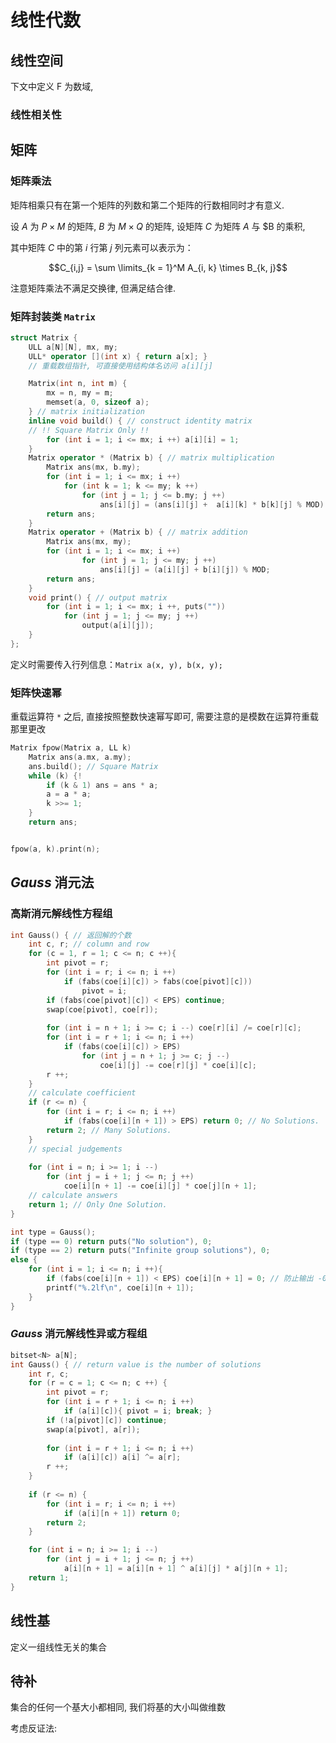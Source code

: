 # 线性代数

## 线性空间

下文中定义 $\text{F}$ 为数域, 

### 线性相关性



## 矩阵

### 矩阵乘法

矩阵相乘只有在第一个矩阵的列数和第二个矩阵的行数相同时才有意义. 

设 $A$ 为 $P \times M$ 的矩阵, $B$ 为 $M \times Q$ 的矩阵, 设矩阵 $C$ 为矩阵 $A$ 与 $B 的乘积, 

其中矩阵 $C$ 中的第 $i$ 行第 $j$ 列元素可以表示为：

$$C_{i,j} = \sum \limits_{k = 1}^M A_{i, k} \times B_{k, j}$$

注意矩阵乘法不满足交换律, 但满足结合律. 


### 矩阵封装类 `Matrix`

```cpp
struct Matrix {
	ULL a[N][N], mx, my;
	ULL* operator [](int x) { return a[x]; }
    // 重载数组指针, 可直接使用结构体名访问 a[i][j]

	Matrix(int n, int m) { 
		mx = n, my = m;
		memset(a, 0, sizeof a); 
	} // matrix initialization
	inline void build() { // construct identity matrix 
	// !! Square Matrix Only !!
		for (int i = 1; i <= mx; i ++) a[i][i] = 1;
	}
	Matrix operator * (Matrix b) { // matrix multiplication
		Matrix ans(mx, b.my);
		for (int i = 1; i <= mx; i ++)
			for (int k = 1; k <= my; k ++)
				for (int j = 1; j <= b.my; j ++)
					ans[i][j] = (ans[i][j] +  a[i][k] * b[k][j] % MOD) % MOD;
		return ans;
	}
	Matrix operator + (Matrix b) { // matrix addition 
		Matrix ans(mx, my);
		for (int i = 1; i <= mx; i ++)
				for (int j = 1; j <= my; j ++)
					ans[i][j] = (a[i][j] + b[i][j]) % MOD;
		return ans;
	}
	void print() { // output matrix 
		for (int i = 1; i <= mx; i ++, puts("")) 
			for (int j = 1; j <= my; j ++)
				output(a[i][j]);
	}
};
```

定义时需要传入行列信息：`Matrix a(x, y), b(x, y);`

### 矩阵快速幂

重载运算符 `*` 之后, 直接按照整数快速幂写即可, 需要注意的是模数在运算符重载那里更改 

```cpp
Matrix fpow(Matrix a, LL k) 
	Matrix ans(a.mx, a.my); 
	ans.build(); // Square Matrix 
	while (k) {!
		if (k & 1) ans = ans * a;
		a = a * a;
		k >>= 1;
	}
	return ans;


fpow(a, k).print(n);
```

## $Gauss$ 消元法

### 高斯消元解线性方程组

```cpp
int Gauss() { // 返回解的个数
	int c, r; // column and row 
	for (c = 1, r = 1; c <= n; c ++){
		int pivot = r;
		for (int i = r; i <= n; i ++)
			if (fabs(coe[i][c]) > fabs(coe[pivot][c]))
				pivot = i;
		if (fabs(coe[pivot][c]) < EPS) continue;
		swap(coe[pivot], coe[r]);
		
		for (int i = n + 1; i >= c; i --) coe[r][i] /= coe[r][c];
		for (int i = r + 1; i <= n; i ++)
			if (fabs(coe[i][c]) > EPS)
				for (int j = n + 1; j >= c; j --) 
					coe[i][j] -= coe[r][j] * coe[i][c];
		r ++;
	}
	// calculate coefficient  
	if (r <= n) {
		for (int i = r; i <= n; i ++)
			if (fabs(coe[i][n + 1]) > EPS) return 0; // No Solutions. 
		return 2; // Many Solutions. 
	}
	// special judgements 
	
	for (int i = n; i >= 1; i --)
		for (int j = i + 1; j <= n; j ++)
			coe[i][n + 1] -= coe[i][j] * coe[j][n + 1];
	// calculate answers
	return 1; // Only One Solution. 
}

int type = Gauss();
if (type == 0) return puts("No solution"), 0;
if (type == 2) return puts("Infinite group solutions"), 0;
else {
	for (int i = 1; i <= n; i ++){
		if (fabs(coe[i][n + 1]) < EPS) coe[i][n + 1] = 0; // 防止输出 -0
		printf("%.2lf\n", coe[i][n + 1]);
	}
}
```

### $Gauss$ 消元解线性异或方程组

```cpp
bitset<N> a[N];
int Gauss() { // return value is the number of solutions  
	int r, c;
	for (r = c = 1; c <= n; c ++) {
		int pivot = r;
		for (int i = r + 1; i <= n; i ++)
			if (a[i][c]){ pivot = i; break; }
		if (!a[pivot][c]) continue;
		swap(a[pivot], a[r]);
		
		for (int i = r + 1; i <= n; i ++)
			if (a[i][c]) a[i] ^= a[r];
		r ++;
	}
	
	if (r <= n) {
		for (int i = r; i <= n; i ++)
			if (a[i][n + 1]) return 0;
		return 2;
	}

	for (int i = n; i >= 1; i --)
		for (int j = i + 1; j <= n; j ++)
			a[i][n + 1] = a[i][n + 1] ^ a[i][j] * a[j][n + 1];  
	return 1;
}
```


## 线性基

定义一组线性无关的集合

## 待补

集合的任何一个基大小都相同, 我们将基的大小叫做维数

考虑反证法: 

